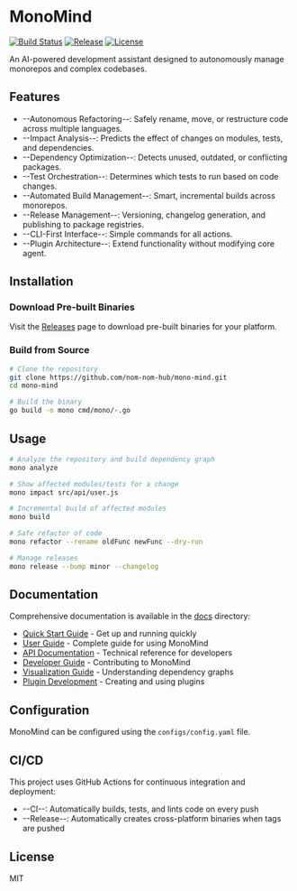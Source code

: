 # MonoMind

[![Build Status](https://github.com/nom-nom-hub/mono-mind/workflows/CI/badge.svg)](https://github.com/nom-nom-hub/mono-mind/actions)
[![Release](https://github.com/nom-nom-hub/mono-mind/workflows/Release/badge.svg)](https://github.com/nom-nom-hub/mono-mind/actions)
[![License](https://img.shields.io/github/license/nom-nom-hub/mono-mind)](LICENSE)

An AI-powered development assistant designed to autonomously manage monorepos and complex codebases.

## Features

- --Autonomous Refactoring--: Safely rename, move, or restructure code across multiple languages.
- --Impact Analysis--: Predicts the effect of changes on modules, tests, and dependencies.
- --Dependency Optimization--: Detects unused, outdated, or conflicting packages.
- --Test Orchestration--: Determines which tests to run based on code changes.
- --Automated Build Management--: Smart, incremental builds across monorepos.
- --Release Management--: Versioning, changelog generation, and publishing to package registries.
- --CLI-First Interface--: Simple commands for all actions.
- --Plugin Architecture--: Extend functionality without modifying core agent.

## Installation

### Download Pre-built Binaries

Visit the [Releases](https://github.com/nom-nom-hub/mono-mind/releases) page to download pre-built binaries for your platform.

### Build from Source

```bash
# Clone the repository
git clone https://github.com/nom-nom-hub/mono-mind.git
cd mono-mind

# Build the binary
go build -o mono cmd/mono/-.go
```

## Usage

```bash
# Analyze the repository and build dependency graph
mono analyze

# Show affected modules/tests for a change
mono impact src/api/user.js

# Incremental build of affected modules
mono build

# Safe refactor of code
mono refactor --rename oldFunc newFunc --dry-run

# Manage releases
mono release --bump minor --changelog
```

## Documentation

Comprehensive documentation is available in the [docs](docs/) directory:

- [Quick Start Guide](docs/QUICK_START.md) - Get up and running quickly
- [User Guide](docs/USER_GUIDE.md) - Complete guide for using MonoMind
- [API Documentation](docs/API.md) - Technical reference for developers
- [Developer Guide](docs/DEVELOPER_GUIDE.md) - Contributing to MonoMind
- [Visualization Guide](docs/VISUALIZATION_GUIDE.md) - Understanding dependency graphs
- [Plugin Development](docs/PLUGIN_GUIDE.md) - Creating and using plugins

## Configuration

MonoMind can be configured using the `configs/config.yaml` file.

## CI/CD

This project uses GitHub Actions for continuous integration and deployment:
- --CI--: Automatically builds, tests, and lints code on every push
- --Release--: Automatically creates cross-platform binaries when tags are pushed

## License

MIT